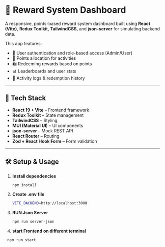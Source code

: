 # 🎁 Reward System Dashboard

A responsive, points-based reward system dashboard built using **React (Vite)**, **Redux Toolkit**, **TailwindCSS**, and **json-server** for simulating backend data.

This app features:
- 🎯 User authentication and role-based access (Admin/User)
- 🏅 Points allocation for activities
- 🛍️ Redeeming rewards based on points
- 📊 Leaderboards and user stats
- 🧾 Activity logs & redemption history

---

## 🚀 Tech Stack

- **React 19 + Vite** – Frontend framework
- **Redux Toolkit** – State management
- **TailwindCSS** – Styling
- **MUI (Material UI)** – UI components
- **json-server** – Mock REST API
- **React Router** – Routing
- **Zod + React Hook Form** – Form validation

---


## 🛠️ Setup & Usage

1. **Install dependencies**
   ```bash
   npm install

2. **Create .env file**
   ```bash
   VITE_BACKEND=http://localhost:3000
3. **RUN Json Server**
   ```bash
   npm run server-json
4. **start Frontend on different terminal**
  ```bash
   npm run start

